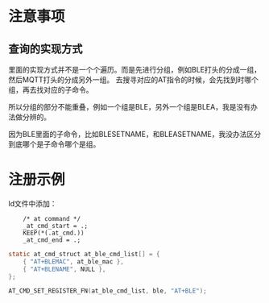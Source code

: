 # 注意事项

## 查询的实现方式

里面的实现方式并不是一个个遍历。而是先进行分组，例如BLE打头的分成一组，然后MQTT打头的分成另外一组。
去搜寻对应的AT指令的时候，会先找到时哪个组，再去找对应的子命令。

所以分组的部分不能重叠，例如一个组是BLE，另外一个组是BLEA，我是没有办法做分辨的。

因为BLE里面的子命令，比如BLESETNAME，和BLEASETNAME，我没办法区分到底哪个是子命令哪个是组。

# 注册示例

ld文件中添加：

```
    /* at command */
    _at_cmd_start = .;
    KEEP(*(.at_cmd.))
    _at_cmd_end = .;
```

```c
static at_cmd_struct at_ble_cmd_list[] = {
    { "AT+BLEMAC", at_ble_mac },
    { "AT+BLENAME", NULL },
};

AT_CMD_SET_REGISTER_FN(at_ble_cmd_list, ble, "AT+BLE");
```
